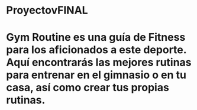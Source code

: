 # ProyectovFINAL
# Gym Routine es una guía de Fitness para los aficionados	a este deporte. Aquí encontrarás las mejores rutinas para entrenar en el gimnasio o en tu casa, así como crear tus propias rutinas.
